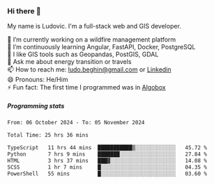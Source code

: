 ### Hi there 👋

My name is Ludovic. I'm a full-stack web and GIS developer.

 🔭 I’m currently working on a wildfire management platform<br/>
 🌱 I’m continuously learning Angular, FastAPI, Docker, PostgreSQL<br/>
 👯 I like GIS tools such as Geopandas, PostGIS, GDAL<br/>
 💬 Ask me about energy transition or travels<br/>
 📫 How to reach me: ludo.beghin@gmail.com or [Linkedin](https://www.linkedin.com/in/ludovic-beghin/)<br/>
 😄 Pronouns: He/Him<br/>
 ⚡ Fun fact: The first time I programmed was in [Algobox](https://fr.wikipedia.org/wiki/Algobox)<br/>

##### Programming stats
<!--START_SECTION:waka-->

```txt
From: 06 October 2024 - To: 05 November 2024

Total Time: 25 hrs 36 mins

TypeScript   11 hrs 44 mins  ███████████▒░░░░░░░░░░░░░   45.72 %
Python       7 hrs 9 mins    ███████░░░░░░░░░░░░░░░░░░   27.84 %
HTML         3 hrs 37 mins   ███▓░░░░░░░░░░░░░░░░░░░░░   14.08 %
SCSS         1 hr 7 mins     █░░░░░░░░░░░░░░░░░░░░░░░░   04.35 %
PowerShell   55 mins         █░░░░░░░░░░░░░░░░░░░░░░░░   03.60 %
```

<!--END_SECTION:waka-->
